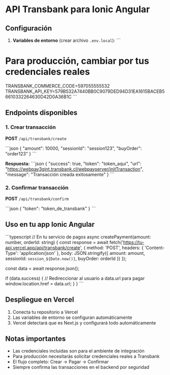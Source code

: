 # API Transbank para Ionic Angular

## Configuración

1. **Variables de entorno** (crear archivo `.env.local`):
   \`\`\`

# Para producción, cambiar por tus credenciales reales

TRANSBANK_COMMERCE_CODE=597055555532
TRANSBANK_API_KEY=579B532A7440BB0C9079DED94D31EA1615BACEB56610332264630D42D0A36B1C
\`\`\`

## Endpoints disponibles

### 1. Crear transacción

**POST** `/api/transbank/create`

\`\`\`json
{
"amount": 10000,
"sessionId": "session123",
"buyOrder": "order123"
}
\`\`\`

**Respuesta:**
\`\`\`json
{
"success": true,
"token": "token_aqui",
"url": "https://webpay3gint.transbank.cl/webpayserver/initTransaction",
"message": "Transacción creada exitosamente"
}
\`\`\`

### 2. Confirmar transacción

**POST** `/api/transbank/confirm`

\`\`\`json
{
"token": "token_de_transbank"
}
\`\`\`

## Uso en tu app Ionic Angular

\`\`\`typescript
// En tu servicio de pagos
async createPayment(amount: number, orderId: string) {
const response = await fetch('https://tu-api.vercel.app/api/transbank/create', {
method: 'POST',
headers: {
'Content-Type': 'application/json'
},
body: JSON.stringify({
amount: amount,
sessionId: `session_${Date.now()}`,
buyOrder: orderId
})
});

const data = await response.json();

if (data.success) {
// Redireccionar al usuario a data.url para pagar
window.location.href = data.url;
}
}
\`\`\`

## Despliegue en Vercel

1. Conecta tu repositorio a Vercel
2. Las variables de entorno se configuran automáticamente
3. Vercel detectará que es Next.js y configurará todo automáticamente

## Notas importantes

- Las credenciales incluidas son para el ambiente de integración
- Para producción necesitarás solicitar credenciales reales a Transbank
- El flujo completo: Crear → Pagar → Confirmar
- Siempre confirma las transacciones en el backend por seguridad
